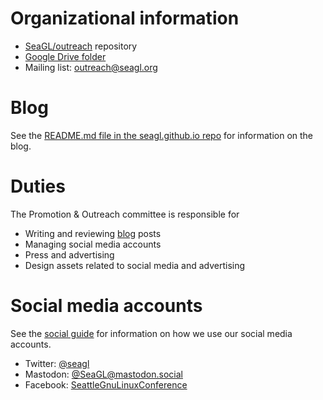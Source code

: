 # Organizational information

* [SeaGL/outreach] repository
* [Google Drive folder](https://drive.google.com/drive/u/1/folders/1visuDPJlFuMf0NDVCcLnfMKBrE83TOKR)
* Mailing list: outreach@seagl.org

# Blog

See the [README.md file in the seagl.github.io repo][blog] for information on the blog.

# Duties

The Promotion & Outreach committee is responsible for

* Writing and reviewing [blog][blog] posts
* Managing social media accounts
* Press and advertising
* Design assets related to social media and advertising

# Social media accounts

See the [social guide](social_guide.md) for information on how we use our social media accounts.

* Twitter: [@seagl](https://twitter.com/seagl)
* Mastodon: [@SeaGL@mastodon.social](https://mastodon.social/web/@SeaGL)
* Facebook: [SeattleGnuLinuxConference](https://www.facebook.com/SeattleGnuLinuxConference)


[blog]: https://github.com/SeaGL/seagl.github.io/blob/main/README.md
[SeaGL/outreach]: https://github.com/SeaGL/outreach
